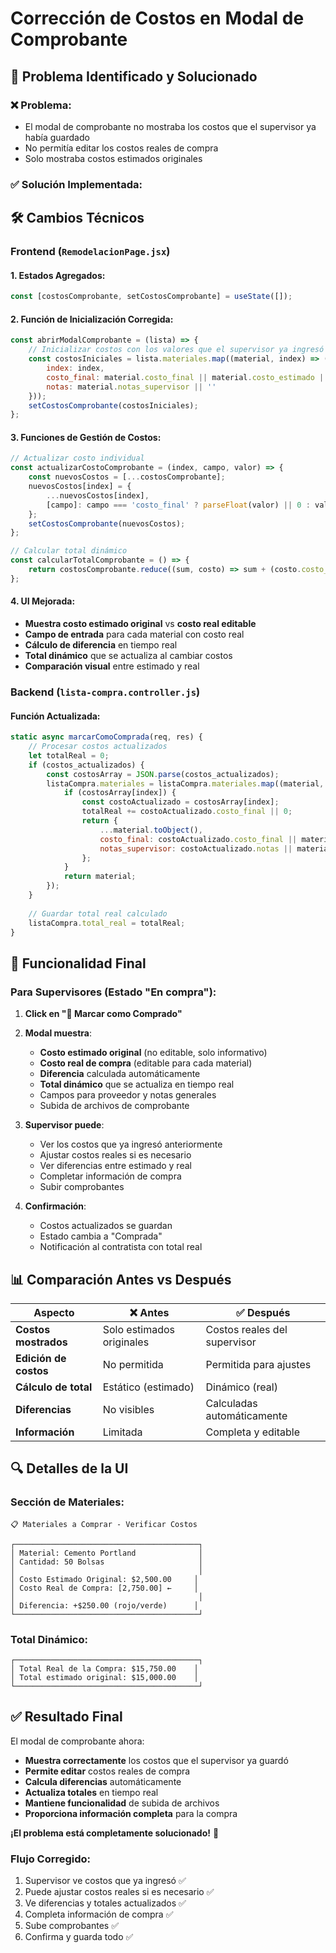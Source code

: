 # Corrección de Costos en Modal de Comprobante

## 🔧 Problema Identificado y Solucionado

### ❌ **Problema:**
- El modal de comprobante no mostraba los costos que el supervisor ya había guardado
- No permitía editar los costos reales de compra
- Solo mostraba costos estimados originales

### ✅ **Solución Implementada:**

## 🛠️ Cambios Técnicos

### **Frontend** (`RemodelacionPage.jsx`)

#### **1. Estados Agregados:**
```javascript
const [costosComprobante, setCostosComprobante] = useState([]);
```

#### **2. Función de Inicialización Corregida:**
```javascript
const abrirModalComprobante = (lista) => {
    // Inicializar costos con los valores que el supervisor ya ingresó
    const costosIniciales = lista.materiales.map((material, index) => ({
        index: index,
        costo_final: material.costo_final || material.costo_estimado || 0,
        notas: material.notas_supervisor || ''
    }));
    setCostosComprobante(costosIniciales);
};
```

#### **3. Funciones de Gestión de Costos:**
```javascript
// Actualizar costo individual
const actualizarCostoComprobante = (index, campo, valor) => {
    const nuevosCostos = [...costosComprobante];
    nuevosCostos[index] = {
        ...nuevosCostos[index],
        [campo]: campo === 'costo_final' ? parseFloat(valor) || 0 : valor
    };
    setCostosComprobante(nuevosCostos);
};

// Calcular total dinámico
const calcularTotalComprobante = () => {
    return costosComprobante.reduce((sum, costo) => sum + (costo.costo_final || 0), 0);
};
```

#### **4. UI Mejorada:**
- **Muestra costo estimado original** vs **costo real editable**
- **Campo de entrada** para cada material con costo real
- **Cálculo de diferencia** en tiempo real
- **Total dinámico** que se actualiza al cambiar costos
- **Comparación visual** entre estimado y real

### **Backend** (`lista-compra.controller.js`)

#### **Función Actualizada:**
```javascript
static async marcarComoComprada(req, res) {
    // Procesar costos actualizados
    let totalReal = 0;
    if (costos_actualizados) {
        const costosArray = JSON.parse(costos_actualizados);
        listaCompra.materiales = listaCompra.materiales.map((material, index) => {
            if (costosArray[index]) {
                const costoActualizado = costosArray[index];
                totalReal += costoActualizado.costo_final || 0;
                return {
                    ...material.toObject(),
                    costo_final: costoActualizado.costo_final || material.costo_final || 0,
                    notas_supervisor: costoActualizado.notas || material.notas_supervisor || ''
                };
            }
            return material;
        });
    }
    
    // Guardar total real calculado
    listaCompra.total_real = totalReal;
}
```

## 🎯 Funcionalidad Final

### **Para Supervisores (Estado "En compra"):**

1. **Click en "🛒 Marcar como Comprado"**
2. **Modal muestra**:
   - **Costo estimado original** (no editable, solo informativo)
   - **Costo real de compra** (editable para cada material)
   - **Diferencia** calculada automáticamente
   - **Total dinámico** que se actualiza en tiempo real
   - Campos para proveedor y notas generales
   - Subida de archivos de comprobante

3. **Supervisor puede**:
   - Ver los costos que ya ingresó anteriormente
   - Ajustar costos reales si es necesario
   - Ver diferencias entre estimado y real
   - Completar información de compra
   - Subir comprobantes

4. **Confirmación**:
   - Costos actualizados se guardan
   - Estado cambia a "Comprada"
   - Notificación al contratista con total real

## 📊 Comparación Antes vs Después

| Aspecto | ❌ Antes | ✅ Después |
|---------|----------|------------|
| **Costos mostrados** | Solo estimados originales | Costos reales del supervisor |
| **Edición de costos** | No permitida | Permitida para ajustes |
| **Cálculo de total** | Estático (estimado) | Dinámico (real) |
| **Diferencias** | No visibles | Calculadas automáticamente |
| **Información** | Limitada | Completa y editable |

## 🔍 Detalles de la UI

### **Sección de Materiales:**
```
📋 Materiales a Comprar - Verificar Costos

┌─────────────────────────────────────────┐
│ Material: Cemento Portland              │
│ Cantidad: 50 Bolsas                     │
│                                         │
│ Costo Estimado Original: $2,500.00     │
│ Costo Real de Compra: [2,750.00] ←     │
│                                         │
│ Diferencia: +$250.00 (rojo/verde)      │
└─────────────────────────────────────────┘
```

### **Total Dinámico:**
```
┌─────────────────────────────────────────┐
│ Total Real de la Compra: $15,750.00    │
│ Total estimado original: $15,000.00    │
└─────────────────────────────────────────┘
```

## ✅ **Resultado Final**

El modal de comprobante ahora:
- **Muestra correctamente** los costos que el supervisor ya guardó
- **Permite editar** costos reales de compra
- **Calcula diferencias** automáticamente
- **Actualiza totales** en tiempo real
- **Mantiene funcionalidad** de subida de archivos
- **Proporciona información completa** para la compra

**¡El problema está completamente solucionado!** 🚀

### **Flujo Corregido:**
1. Supervisor ve costos que ya ingresó ✅
2. Puede ajustar costos reales si es necesario ✅
3. Ve diferencias y totales actualizados ✅
4. Completa información de compra ✅
5. Sube comprobantes ✅
6. Confirma y guarda todo ✅
